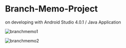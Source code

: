 # Branch-Memo-Project
on developing with Android Studio 4.0.1 / Java Application
  
![branchmemo1](https://user-images.githubusercontent.com/53461080/119227700-2e147a00-bb4a-11eb-99e8-63753d87c8dd.png)
  
![branchmemo2](https://user-images.githubusercontent.com/53461080/119227659-02918f80-bb4a-11eb-9653-c6f29db6f836.png)
  

  

